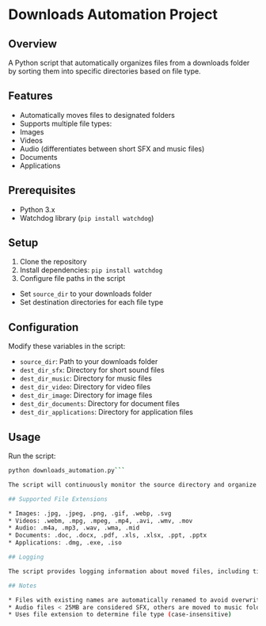 # Downloads Automation Project

## Overview

A Python script that automatically organizes files from a downloads folder by sorting them into specific directories based on file type.

## Features

- Automatically moves files to designated folders
- Supports multiple file types:
 - Images
 - Videos
 - Audio (differentiates between short SFX and music files)
 - Documents
 - Applications

## Prerequisites

- Python 3.x
- Watchdog library (`pip install watchdog`)

## Setup

1. Clone the repository
2. Install dependencies: `pip install watchdog`
3. Configure file paths in the script
  - Set `source_dir` to your downloads folder
  - Set destination directories for each file type

## Configuration

Modify these variables in the script:
- `source_dir`: Path to your downloads folder
- `dest_dir_sfx`: Directory for short sound files
- `dest_dir_music`: Directory for music files
- `dest_dir_video`: Directory for video files
- `dest_dir_image`: Directory for image files
- `dest_dir_documents`: Directory for document files
- `dest_dir_applications`: Directory for application files

## Usage

Run the script:
```bash
python downloads_automation.py```

The script will continuously monitor the source directory and organize files in real-time.

## Supported File Extensions

* Images: .jpg, .jpeg, .png, .gif, .webp, .svg
* Videos: .webm, .mpg, .mpeg, .mp4, .avi, .wmv, .mov
* Audio: .m4a, .mp3, .wav, .wma, .mid
* Documents: .doc, .docx, .pdf, .xls, .xlsx, .ppt, .pptx
* Applications: .dmg, .exe, .iso

## Logging

The script provides logging information about moved files, including timestamps.

## Notes

* Files with existing names are automatically renamed to avoid overwriting
* Audio files < 25MB are considered SFX, others are moved to music folder
* Uses file extension to determine file type (case-insensitive)
